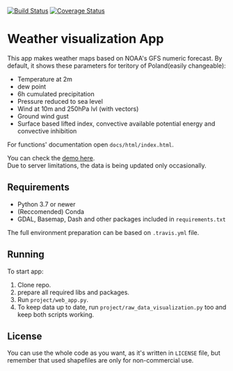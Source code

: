 [![Build Status](https://travis-ci.org/Porbi96/GFS-forecast-web-app.svg?branch=master)](https://travis-ci.org/Porbi96/GFS-forecast-web-app)
[![Coverage Status](https://coveralls.io/repos/github/Porbi96/GFS-forecast-web-app/badge.svg?branch=master)](https://coveralls.io/github/Porbi96/GFS-forecast-web-app?branch=master)

# Weather visualization App

This app makes weather maps based on NOAA's GFS numeric forecast.
By default, it shows these parameters for teritory of Poland(easily changeable):
- Temperature at 2m
- dew point
- 6h cumulated precipitation
- Pressure reduced to sea level
- Wind at 10m and 250hPa lvl (with vectors)
- Ground wind gust
- Surface based lifted index, convective available potential energy and convective inhibition

For functions' documentation open `docs/html/index.html`.

You can check the [demo here](https://gfs-vis.herokuapp.com/).  
Due to server limitations, the data is being updated only occasionally.

## Requirements
* Python 3.7 or newer
* (Reccomended) Conda
* GDAL, Basemap, Dash and other packages included in `requirements.txt`

The full environment preparation can be based on `.travis.yml` file.

## Running
To start app:
1. Clone repo.
2. prepare all required libs and packages.
3. Run `project/web_app.py`.
4. To keep data up to date, run `project/raw_data_visualization.py` too and keep both scripts working.

## License
You can use the whole code as you want, as it's written in `LICENSE` file, but remember that used shapefiles are only for non-commercial use.
